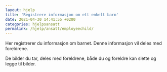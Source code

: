 ```yaml
---
layout: hjelp
title: 'Registrere informasjon om ett enkelt barn'
date: 2021-04-30 14:41:55 +0200
categories: hjelpsansatt
permalink: /hjelp/ansatt/employeechild/
---
```


Her registrerer du informasjon om barnet.
Denne informasjon vil deles med foreldrene.

De bilder du tar, deles med foreldrene, både du og foreldre kan slette og legge til bilder.